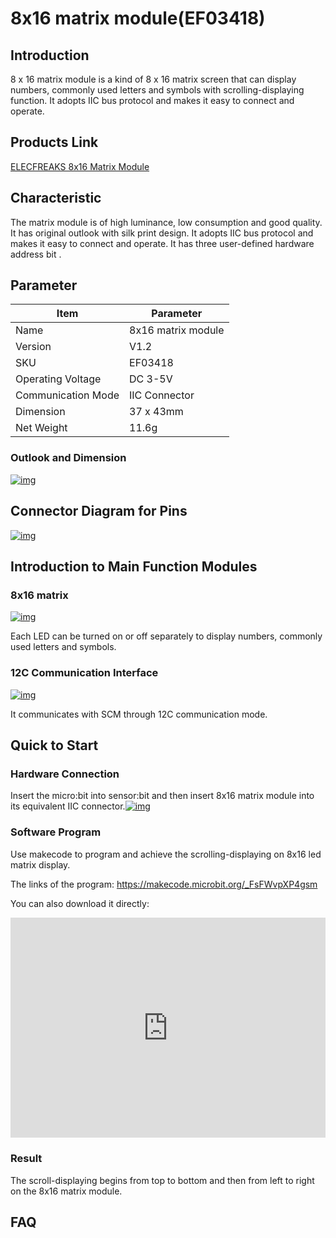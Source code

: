 ﻿# 8x16 matrix module(EF03418)

##  Introduction


8 x 16 matrix module is a kind of 8 x 16 matrix screen that can display numbers, commonly used letters and symbols with scrolling-displaying function. It adopts IIC bus protocol and makes it easy to connect and operate.

## Products Link

[ELECFREAKS 8x16 Matrix Module](https://shop.elecfreaks.com/products/elecfreaks-8x16-matrix-module?_pos=1&_sid=17c65dbd7&_ss=r)

## Characteristic


 The matrix module is of high luminance, low consumption and good quality.
 It has original outlook with silk print design.
 It adopts IIC bus protocol and makes it easy to connect and operate.
 It has three user-defined hardware address bit .

## Parameter


| Item               | Parameter          |
| --------------- | --------------- |
| Name               | 8x16 matrix module |
| Version            | V1.2               |
| SKU                | EF03418            |
| Operating Voltage  | DC 3-5V            |
| Communication Mode | IIC Connector      |
| Dimension          | 37 x 43mm          |
| Net Weight         | 11.6g              |

### Outlook and Dimension

[![img](https://wiki-media-ef.oss-cn-hongkong.aliyuncs.com//images/68747470733a2f2f692e696d6775722e636f6d2f45434d357747562e706e67)](https://camo.githubusercontent.com/6c755db5c526672fcc67b12653d60c2e12f2993c/68747470733a2f2f692e696d6775722e636f6d2f45434d357747562e706e67)

## Connector Diagram for Pins

[![img](https://wiki-media-ef.oss-cn-hongkong.aliyuncs.com//images/68747470733a2f2f692e696d6775722e636f6d2f6c467a6d5531442e706e67)](https://camo.githubusercontent.com/5c37fab4d068c788cee54ac92dceed27608f4653/68747470733a2f2f692e696d6775722e636f6d2f6c467a6d5531442e706e67)

## Introduction to Main Function Modules


###  8x16 matrix

[![img](https://wiki-media-ef.oss-cn-hongkong.aliyuncs.com//images/68747470733a2f2f692e696d6775722e636f6d2f56644a4d515a4d2e706e67)](https://camo.githubusercontent.com/718ac7000f2355134e40f3148043c4814cc7f85b/68747470733a2f2f692e696d6775722e636f6d2f56644a4d515a4d2e706e67) 

Each LED can be turned on or off separately to display numbers, commonly used letters and symbols.

### 12C Communication Interface 

[![img](https://wiki-media-ef.oss-cn-hongkong.aliyuncs.com//images/68747470733a2f2f692e696d6775722e636f6d2f673932706852332e706e67)](https://camo.githubusercontent.com/be79cc35ed8df51deb67928c23984482425ed00b/68747470733a2f2f692e696d6775722e636f6d2f673932706852332e706e67) 

It communicates with SCM through 12C communication mode.

## Quick to Start


### Hardware Connection

Insert the micro:bit into sensor:bit and then insert 8x16 matrix module into its equivalent IIC connector.[![img](https://wiki-media-ef.oss-cn-hongkong.aliyuncs.com//images/68747470733a2f2f692e696d6775722e636f6d2f7957414b79764f2e6a7067)](https://camo.githubusercontent.com/0e91bc3019d4bdcf64feb2a7f8e9d4029fb2ac0e/68747470733a2f2f692e696d6775722e636f6d2f7957414b79764f2e6a7067)

### Software Program

Use makecode to program and achieve the scrolling-displaying on 8x16 led matrix display. 

The links of the program: <https://makecode.microbit.org/_FsFWvpXP4gsm>

You can also download it directly:

<div style="position:relative;height:0;padding-bottom:70%;overflow:hidden;"><iframe style="position:absolute;top:0;left:0;width:100%;height:100%;" src="https://makecode.microbit.org/#pub:_R8RbWkh6pTP0" frameborder="0" sandbox="allow-popups allow-forms allow-scripts allow-same-origin"></iframe></div>

### Result

The scroll-displaying begins from top to bottom and then from left to right on the 8x16 matrix module.

## FAQ


